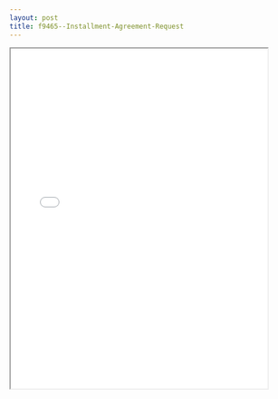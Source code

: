 ```yaml
---
layout: post
title: f9465--Installment-Agreement-Request
---
```


<div class="pdf-container">
<iframe src="/ea/assets/pdfs/f9465--Installment-Agreement-Request.pdf" height="600" width="90%" allowFullScreen="true"></iframe>
</div>

